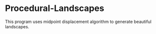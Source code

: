 # Procedural-Landscapes
This program uses midpoint displacement algorithm to generate beautiful landscapes.
